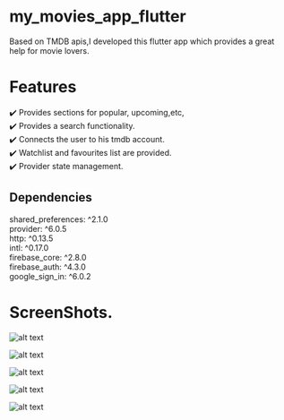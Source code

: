 # my_movies_app_flutter

Based on TMDB apis,I developed this flutter app which provides a great help for movie lovers.
# Features 
✔️ Provides sections for popular, upcoming,etc,       
✔️ Provides a search functionality.      
✔️ Connects the user to his tmdb account.     
✔️ Watchlist and favourites list are provided.     
✔️ Provider state management.    

## Dependencies
  shared_preferences: ^2.1.0 <br />
  provider: ^6.0.5 <br />
  http: ^0.13.5 <br />
  intl: ^0.17.0 <br />
  firebase_core: ^2.8.0 <br />
  firebase_auth: ^4.3.0 <br />
  google_sign_in: ^6.0.2 <br />
  
  # ScreenShots.
  
  ![alt text](https://github.com/mo7amedaliEbaid/movies_app_flutter/blob/master/screen_shots/movies_main.png?raw=true)
  
  
  ![alt text](https://github.com/mo7amedaliEbaid/movies_app_flutter/blob/master/screen_shots/genres.png?raw=true)
  
  
  ![alt text](https://github.com/mo7amedaliEbaid/movies_app_flutter/blob/master/screen_shots/movie_details1.png?raw=true)
  
  
  ![alt text](https://github.com/mo7amedaliEbaid/movies_app_flutter/blob/master/screen_shots/tv.png?raw=true)
  
  
  ![alt text](https://github.com/mo7amedaliEbaid/movies_app_flutter/blob/master/screen_shots/signin.png?raw=true)  
  





